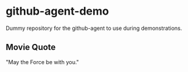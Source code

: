 # github-agent-demo
Dummy repository for the github-agent to use during demonstrations.

## Movie Quote

"May the Force be with you."
